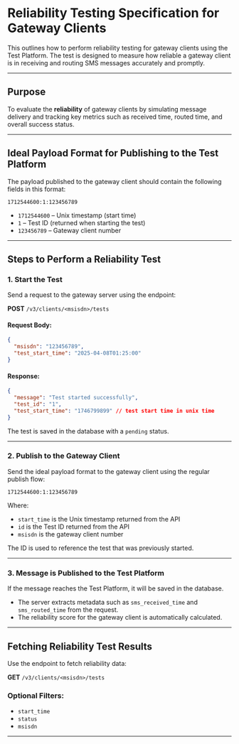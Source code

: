 # Reliability Testing Specification for Gateway Clients

This outlines how to perform reliability testing for gateway clients using the Test Platform. The test is designed to measure how reliable a gateway client is in receiving and routing SMS messages accurately and promptly.

---

## Purpose
To evaluate the **reliability** of gateway clients by simulating message delivery and tracking key metrics such as received time, routed time, and overall success status.

---

## Ideal Payload Format for Publishing to the Test Platform
The payload published to the gateway client should contain the following fields in this format:

```
1712544600:1:123456789
```

- `1712544600` – Unix timestamp (start time)  
- `1` – Test ID (returned when starting the test)  
- `123456789` – Gateway client number

---

## Steps to Perform a Reliability Test

### 1. Start the Test
Send a request to the gateway server using the endpoint:

**POST** `/v3/clients/<msisdn>/tests`

#### Request Body:
```json
{
  "msisdn": "123456789", 
  "test_start_time": "2025-04-08T01:25:00"
}
```

#### Response:
```json
{
  "message": "Test started successfully",
  "test_id": "1",
  "test_start_time": "1746799899" // test start time in unix time
}
```

The test is saved in the database with a `pending` status.

---

### 2. Publish to the Gateway Client
Send the ideal payload format to the gateway client using the regular publish flow:

```
1712544600:1:123456789
```

Where:
- `start_time` is the Unix timestamp returned from the API
- `id` is the Test ID returned from the API
- `msisdn` is the gateway client number

The ID is used to reference the test that was previously started.

---

### 3. Message is Published to the Test Platform
If the message reaches the Test Platform, it will be saved in the database.

- The server extracts metadata such as `sms_received_time` and `sms_routed_time` from the request.
- The reliability score for the gateway client is automatically calculated.

---

## Fetching Reliability Test Results
Use the endpoint to fetch reliability data:

**GET** `/v3/clients/<msisdn>/tests`

### Optional Filters:
- `start_time`
- `status`
- `msisdn`

---
